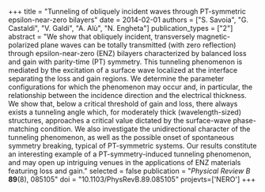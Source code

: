 +++
title = "Tunneling of obliquely incident waves through PT-symmetric epsilon-near-zero bilayers"
date = 2014-02-01
authors = ["S. Savoia", "G. Castaldi", "V. Galdi", "A. Alù", "N. Engheta"]
publication_types = ["2"]
abstract = "We show that obliquely incident, transversely magnetic-polarized plane waves can be totally transmitted (with zero reflection) through epsilon-near-zero (ENZ) bilayers characterized by balanced loss and gain with parity-time (PT) symmetry. This tunneling phenomenon is mediated by the excitation of a surface wave localized at the interface separating the loss and gain regions. We determine the parameter configurations for which the phenomenon may occur and, in particular, the relationship between the incidence direction and the electrical thickness. We show that, below a critical threshold of gain and loss, there always exists a tunneling angle which, for moderately thick (wavelength-sized) structures, approaches a critical value dictated by the surface-wave phase-matching condition. We also investigate the unidirectional character of the tunneling phenomenon, as well as the possible onset of spontaneous symmetry breaking, typical of PT-symmetric systems. Our results constitute an interesting example of a PT-symmetry-induced tunneling phenomenon, and may open up intriguing venues in the applications of ENZ materials featuring loss and gain."
selected = false
publication = "*Physical Review B* **89**(8), 085105"
doi = "10.1103/PhysRevB.89.085105"
projevts=['NERO']
+++

